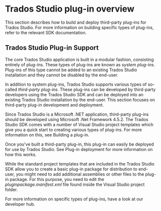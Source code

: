 Trados Studio plug-in overview
=====
This section describes how to build and deploy third-party plug-ins for Trados Studio. For more information on building specific types of plug-ins, refer to the relevant SDK documentation.

Trados Studio Plug-in Support
---

The core Trados Studio application is built in a modular fashion, consisting entirely of plug-ins. These types of plug-ins are known as *system plug-ins*. Plug-ins of this type cannot be added to an existing Trados Studio installation and they cannot be disabled by the end-user.

In addition to system plug-ins, Trados Studio supports various types of so-called *third-party plug-ins*. These plug-ins can be developed by third-party developers using the Trados Studio SDK and can be deployed into an existing Trados Studio installation by the end-user. This section focuses on third-party plug-in development and deployment.

Since Trados Studio is a Microsoft .NET application, third-party plug-ins should be developed using Microsoft .Net Framework 4.5.2. The Trados Studio SDK comes with a number of Visual Studio project templates which give you a quick start to creating various types of plug-ins. For more information on this, see Building a plug-in.

Once you've built a third-party plug-in, this plug-in can easily be deployed for use by Trados Studio. See Plug-in deployment for more information on how this works.

While the standard project templates that are included in the Trados Studio SDK allow you to create a basic plug-in package for distribution to end-user, you might need to add additional assemblies or other files to the plug-in package. For this purpose, you need to edit the *pluginpackage.manifest.xml* file found inside the Visual Studio project folder.

For more information on specific types of plug-ins, have a look at our developer hub.
